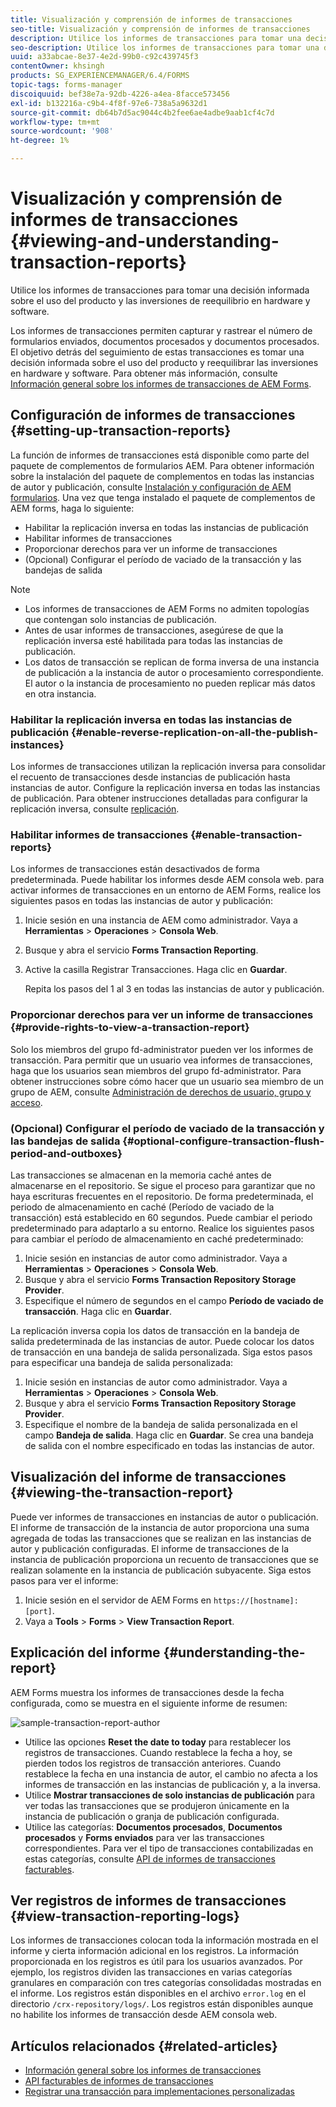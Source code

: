 ```yaml
---
title: Visualización y comprensión de informes de transacciones
seo-title: Visualización y comprensión de informes de transacciones
description: Utilice los informes de transacciones para tomar una decisión informada sobre el uso del producto y las inversiones de reequilibrio en hardware y software.
seo-description: Utilice los informes de transacciones para tomar una decisión informada sobre el uso del producto y las inversiones de reequilibrio en hardware y software.
uuid: a33abcae-8e37-4e2d-99b0-c92c439745f3
contentOwner: khsingh
products: SG_EXPERIENCEMANAGER/6.4/FORMS
topic-tags: forms-manager
discoiquuid: bef38e7a-92db-4226-a4ea-8facce573456
exl-id: b132216a-c9b4-4f8f-97e6-738a5a9632d1
source-git-commit: db64b7d5ac9044c4b2fee6ae4adbe9aab1cf4c7d
workflow-type: tm+mt
source-wordcount: '908'
ht-degree: 1%

---
```


# Visualización y comprensión de informes de transacciones {#viewing-and-understanding-transaction-reports}

Utilice los informes de transacciones para tomar una decisión informada sobre el uso del producto y las inversiones de reequilibrio en hardware y software.

Los informes de transacciones permiten capturar y rastrear el número de formularios enviados, documentos procesados y documentos procesados. El objetivo detrás del seguimiento de estas transacciones es tomar una decisión informada sobre el uso del producto y reequilibrar las inversiones en hardware y software. Para obtener más información, consulte [Información general sobre los informes de transacciones de AEM Forms](/help/forms/using/transaction-reports-overview.md).

## Configuración de informes de transacciones  {#setting-up-transaction-reports}

La función de informes de transacciones está disponible como parte del paquete de complementos de formularios AEM. Para obtener información sobre la instalación del paquete de complementos en todas las instancias de autor y publicación, consulte [Instalación y configuración de AEM formularios](https://helpx.adobe.com/es/experience-manager/6-4/forms/using/installing-configuring-aem-forms-osgi.html). Una vez que tenga instalado el paquete de complementos de AEM forms, haga lo siguiente:

* Habilitar la replicación inversa en todas las instancias de publicación
* Habilitar informes de transacciones
* Proporcionar derechos para ver un informe de transacciones
* (Opcional) Configurar el período de vaciado de la transacción y las bandejas de salida

>[!NOTE]
>
>* Los informes de transacciones de AEM Forms no admiten topologías que contengan solo instancias de publicación.
>* Antes de usar informes de transacciones, asegúrese de que la replicación inversa esté habilitada para todas las instancias de publicación.
>* Los datos de transacción se replican de forma inversa de una instancia de publicación a la instancia de autor o procesamiento correspondiente. El autor o la instancia de procesamiento no pueden replicar más datos en otra instancia.

>



### Habilitar la replicación inversa en todas las instancias de publicación {#enable-reverse-replication-on-all-the-publish-instances}

Los informes de transacciones utilizan la replicación inversa para consolidar el recuento de transacciones desde instancias de publicación hasta instancias de autor. Configure la replicación inversa en todas las instancias de publicación. Para obtener instrucciones detalladas para configurar la replicación inversa, consulte [replicación](/help/sites-deploying/replication.md).

### Habilitar informes de transacciones {#enable-transaction-reports}

Los informes de transacciones están desactivados de forma predeterminada. Puede habilitar los informes desde AEM consola web. para activar informes de transacciones en un entorno de AEM Forms, realice los siguientes pasos en todas las instancias de autor y publicación:

1. Inicie sesión en una instancia de AEM como administrador. Vaya a **Herramientas** > **Operaciones** > **Consola Web**.
1. Busque y abra el servicio **Forms Transaction Reporting**.
1. Active la casilla Registrar Transacciones. Haga clic en **Guardar**.

   Repita los pasos del 1 al 3 en todas las instancias de autor y publicación.

### Proporcionar derechos para ver un informe de transacciones {#provide-rights-to-view-a-transaction-report}

Solo los miembros del grupo fd-administrator pueden ver los informes de transacción. Para permitir que un usuario vea informes de transacciones, haga que los usuarios sean miembros del grupo fd-administrator. Para obtener instrucciones sobre cómo hacer que un usuario sea miembro de un grupo de AEM, consulte [Administración de derechos de usuario, grupo y acceso](/help/sites-administering/user-group-ac-admin.md).

### (Opcional) Configurar el período de vaciado de la transacción y las bandejas de salida {#optional-configure-transaction-flush-period-and-outboxes}

Las transacciones se almacenan en la memoria caché antes de almacenarse en el repositorio. Se sigue el proceso para garantizar que no haya escrituras frecuentes en el repositorio. De forma predeterminada, el periodo de almacenamiento en caché (Período de vaciado de la transacción) está establecido en 60 segundos. Puede cambiar el periodo predeterminado para adaptarlo a su entorno. Realice los siguientes pasos para cambiar el período de almacenamiento en caché predeterminado:

1. Inicie sesión en instancias de autor como administrador. Vaya a **Herramientas** > **Operaciones** > **Consola Web**.
1. Busque y abra el servicio **Forms Transaction Repository Storage Provider**.
1. Especifique el número de segundos en el campo **Período de vaciado de transacción**. Haga clic en **Guardar**.

La replicación inversa copia los datos de transacción en la bandeja de salida predeterminada de las instancias de autor. Puede colocar los datos de transacción en una bandeja de salida personalizada. Siga estos pasos para especificar una bandeja de salida personalizada:

1. Inicie sesión en instancias de autor como administrador. Vaya a **Herramientas** > **Operaciones** > **Consola Web**.
1. Busque y abra el servicio **Forms Transaction Repository Storage Provider**.
1. Especifique el nombre de la bandeja de salida personalizada en el campo **Bandeja de salida**. Haga clic en **Guardar**. Se crea una bandeja de salida con el nombre especificado en todas las instancias de autor.

## Visualización del informe de transacciones {#viewing-the-transaction-report}

Puede ver informes de transacciones en instancias de autor o publicación. El informe de transacción de la instancia de autor proporciona una suma agregada de todas las transacciones que se realizan en las instancias de autor y publicación configuradas. El informe de transacciones de la instancia de publicación proporciona un recuento de transacciones que se realizan solamente en la instancia de publicación subyacente. Siga estos pasos para ver el informe:

1. Inicie sesión en el servidor de AEM Forms en `https://[hostname]:[port]`.
1. Vaya a **Tools** > **Forms** > **View Transaction Report**.

## Explicación del informe {#understanding-the-report}

AEM Forms muestra los informes de transacciones desde la fecha configurada, como se muestra en el siguiente informe de resumen:

![sample-transaction-report-author](assets/sample-transaction-report-author.png)

* Utilice las opciones **Reset the date to today** para restablecer los registros de transacciones. Cuando restablece la fecha a hoy, se pierden todos los registros de transacción anteriores. Cuando restablece la fecha en una instancia de autor, el cambio no afecta a los informes de transacción en las instancias de publicación y, a la inversa.
* Utilice **Mostrar transacciones de solo instancias de publicación** para ver todas las transacciones que se produjeron únicamente en la instancia de publicación o granja de publicación configurada.
* Utilice las categorías: **Documentos procesados**, **Documentos procesados** y **Forms enviados** para ver las transacciones correspondientes. Para ver el tipo de transacciones contabilizadas en estas categorías, consulte [API de informes de transacciones facturables](/help/forms/using/transaction-reports-billable-apis.md).

## Ver registros de informes de transacciones {#view-transaction-reporting-logs}

Los informes de transacciones colocan toda la información mostrada en el informe y cierta información adicional en los registros. La información proporcionada en los registros es útil para los usuarios avanzados. Por ejemplo, los registros dividen las transacciones en varias categorías granulares en comparación con tres categorías consolidadas mostradas en el informe. Los registros están disponibles en el archivo `error.log` en el directorio `/crx-repository/logs/`. Los registros están disponibles aunque no habilite los informes de transacción desde AEM consola web.

## Artículos relacionados {#related-articles}

* [Información general sobre los informes de transacciones](/help/forms/using/transaction-reports-overview.md)
* [API facturables de informes de transacciones](/help/forms/using/transaction-reports-billable-apis.md)
* [Registrar una transacción para implementaciones personalizadas](/help/forms/using/record-transaction-custom-implementation.md)

